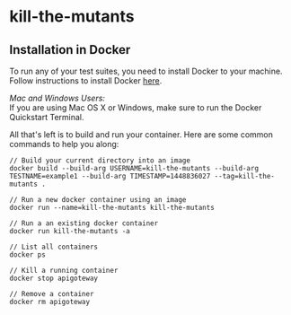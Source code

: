 # kill-the-mutants

## Installation in Docker

To run any of your test suites, you need to install Docker to your machine. Follow instructions to install Docker [here](https://docs.docker.com/installation/).

*Mac and Windows Users:*  
If you are using Mac OS X or Windows, make sure to run the Docker Quickstart Terminal.

All that's left is to build and run your container. Here are some common commands to help you along:

```
// Build your current directory into an image
docker build --build-arg USERNAME=kill-the-mutants --build-arg TESTNAME=example1 --build-arg TIMESTAMP=1448836027 --tag=kill-the-mutants .

// Run a new docker container using an image
docker run --name=kill-the-mutants kill-the-mutants

// Run a an existing docker container
docker run kill-the-mutants -a

// List all containers
docker ps

// Kill a running container
docker stop apigoteway

// Remove a container
docker rm apigoteway
```
